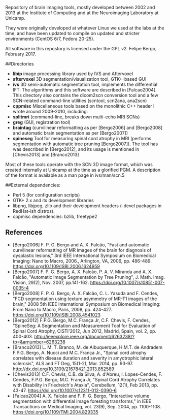 
Repository of brain imaging tools, mostly developed between 2002 and 2013 at
the Institute of Computing and at the Neuroimaging Laboratory at Unicamp.

They were originally developed at whatever Linux we used at the labs at the time, and
have been updated to compile on updated and stricter environments (CentOS 6/7, Fedora 20-25).

All software in this repostory is licensed under the GPL v2.
Felipe Bergo, February 2017.

##Directories

- **libip**
 image processing library used by IVS and Aftervoxel
- **aftervoxel**
 3D segmentation/visualization tool, GTK+-based GUI
- **ivs**
 3D semi-automatic segmentation tool,  implements the differential IFT. The algorithms and this software are described in [Falcao2004]. This directory also contains the dicom2scn conversion tool and a few SCN-related command-line utilities (scntool, scn2ana, ana2scn)
- **cppmisc**
 Miscellaneous tools based on the monolithic C++ header I wrote around 2009-2010, including:
 - **splitmri** (command-line, breaks down multi-echo MRI SCNs)
 - **greg** (GUI, registration tool)
 - **braintag** (curvilinear reformatting as per [Bergo2006] and [Bergo2008] and automatic
   brain segmentation as per [Bergo2007])
- **spineseg**
  Tool for measuring spinal cord atrophy in MRI (performs segmentation with automatic tree pruning [Bergo2007]). The
  tool has was described in [Bergo2012], and its usage is mentioned in [Chevis2013] and [Branco2013]

Most of these tools operate with the SCN 3D image format, which was created internally at Unicamp at
the time as a glorified PGM. A description of the format is available as a man page in ivs/man/scn.5

##External dependencies:
- Perl 5 (for configuration scripts)
- GTK+ 2.x and its development libraries
- libpng, libjpeg, zlib and their development headers (-devel packages in RedHat-ish distros).
- cppmisc dependencies: bzlib, freetype2

## References
- [Bergo2006] F. P. G. Bergo and A. X. Falcão, "Fast and automatic curvilinear reformatting of MR images
  of the brain for diagnosis of dysplastic lesions," 3rd IEEE International Symposium on Biomedical
  Imaging: Nano to Macro, 2006., Arlington, VA, 2006, pp. 486-489. https://doi.org/10.1109/ISBI.2006.1624959
- [Bergo2007] F. P. G. Bergo, A. X. Falcão, P. A. V. Miranda and A. X. Falcão, "Automatic Image Segmentation
  by Tree Pruning", J. Math. Imag. Vision, 29(2), Nov. 2007, pp.141-162. https://doi.org/10.1007/s10851-007-0035-4
- [Bergo2008] F. P. G. Bergo, A. X. Falcão, C. L. Yasuda and F. Cendes, "FCD segmentation using texture
  asymmetry of MR-T1 images of the brain," 2008 5th IEEE International Symposium on Biomedical Imaging: From
  Nano to Macro, Paris, 2008, pp. 424-427. https://doi.org/10.1109/ISBI.2008.4541023
- [Bergo2012] F.P.G. Bergo, M.C. França Jr, C.F. Chevis, F. Cendes, "SpineSeg: A Segmentation and Measurement Tool
  for Evaluation of Spinal Cord Atrophy, CISTI'2012,
  Jun 2012, Madrid, Spain, vol. 2, pp. 400-403. http://ieeexplore.ieee.org/document/6263238/?tp=&arnumber=6263238
- [Branco2013] L. M. T. Branco, M. de Albuquerque, H.M.T. de Andradem F.P.G. Bergo, A. Nucci and M.C. França Jr.,
  "Spinal cord atrophy correlates with disease duration and severity in amyotrophic lateral sclerosis", ALS and FT Deg, 15(1-2), Mar. 2014, pp. 93-97. http://dx.doi.org/10.3109/21678421.2013.852589
- [Chevis2013] C.F. Chevis, C.B. da Silva, A. d'Abreu, I. Lopes-Cendes, F. Cendes, F.P.G. Bergo, M.C. França Jr, "Spinal
  Cord Atrophy Correlates with Disability in Friedreich's Ataxia",  Cerebellum, 12(1), Feb 2013, pp. 43-47. https://doi.org/10.1007/s12311-012-0390-6
- [Falcao2004] A. X. Falcão and F. P. G. Bergo, "Interactive volume segmentation with
  differential image foresting transforms," in IEEE Transactions on Medical Imaging,
  vol. 23(9), Sep. 2004, pp. 1100-1108. https://doi.org/10.1109/TMI.2004.829335

              


